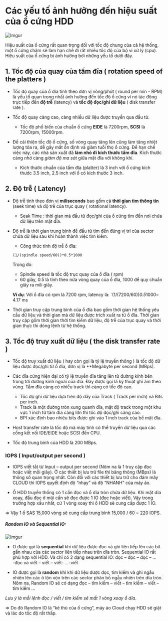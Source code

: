 # Các yếu tố ảnh hưởng đến hiệu suất của ổ cứng HDD

![Imgur](https://i.imgur.com/8p0LRfy.png)

Hiệu suất của ổ cứng rất quan trọng đối với tốc độ chung của cả hệ thống, một ổ cứng chậm 
sẽ làm hạn chế đi rất nhiều tốc độ của bộ vi xử lý (cpu). Hiệu suất của ổ cứng bị ảnh 
hưởng bởi những yếu tố dưới đây.

## 1. Tốc độ của quay của tấm đĩa ( rotation speed of the platters )

- Tốc độ quay của ổ đĩa tính theo đơn vị vòng/phút ( round per min - RPM) là yếu tố quan 
trọng nhất ảnh hưởng đến tốc độ ổ cứng vì nó tác động trực tiếp đến **độ trễ** (latency) 
và **tốc độ đọc/ghi dữ liệu** ( disk transfer rate ).

- Tốc độ quay càng cao, càng nhiều dữ liệu được truyền qua đầu từ.

	- Tốc độ phổ biến của chuẩn ổ cứng **EIDE** là 7200rpm, **SCSI** là 7200rpm, 15000rpm.

- Để cải thiện tốc độ ổ cứng, số vòng quay tăng lên cũng làm tăng nhiệt lượng tỏa ra, 
	dễ gây mất ổn định và giảm tuổi thọ ổ cứng. Để hạn chế việc này, các nhà sản xuất đã 
	**làm nhỏ đi kích thước tấm đĩa**. Kích thước càng *nhỏ* càng *giảm độ ma sát* giữa mặt đĩa 
	với không khí.
	
	- Kích thước chuẩn của tấm đĩa (platter) là 3 inch với ổ cứng kích thước 3.5 inch, 
	2.5 inch với ổ có kích thước 3 inch.
	
## 2. Độ trễ ( Latency)

- Độ trễ tính theo đơn vị **miliseconds** bao gồm cả **thời gian tìm thông tin** (seek time) 
và độ trễ của trục quay ( rotational latency). 

	- Seak Time : thời gian mà đầu từ đọc/ghi của ổ cứng tìm đến nơi chứa dữ liệu trên mặt đĩa. 

- Độ trễ là thời gian trung bình để đầu từ tìm đến đúng vị trí của sector chứa dữ liệu sau khi 
hoàn thành việc tìm kiếm. 

	- Công thức tính độ trễ ổ đĩa:
	
	`(1/(spindle speed/60))*0.5*1000`
	
	Trong đó: 
	- Spindle speed là tốc độ trục quay của ổ đĩa ( rpm)
	- 60 giây, 0.5 là tính theo nửa vòng quay của ổ đĩa, 1000 để quy chuẩn giây ra mili giây.
	
	**Ví dụ**: Với ổ đĩa có rpm là 7200 rpm, latency là: `(1/(7200/60))*0.5*1000= 4.17 ms
	
- Thời gian truy cập trung bình của ổ đĩa bao gồm thời gian hệ thống yêu cầu dữ liệu và thời gian 
mà dữ liệu được trích xuất ra từ ổ đĩa. Thời gian truy cập gồm thời gian thời tìm kiếm dữ liệu, độ 
trễ của trục quay và thời gian thực thi dòng lệnh từ hệ thống.

## 3. Tốc độ truy xuất dữ liệu ( the disk transfer rate )

- Tốc độ truy xuất dữ liệu ( hay còn gọi là tỷ lệ truyền thông ) là tốc độ dữ liệu được đọc/ghi từ 
ổ đĩa, đơn vị là **Megabyte per second (MBps). 

- Các đĩa cứng hiện đại có tỷ lệ truyền đĩa tăng lên từ đường kính bên trong tới đường kính ngoài của đĩa. 
Đây được gọi là kỹ thuật ghi âm theo vùng. Tấm đĩa càng có nhiều track thì càng có tốc độ cao.

	- Tốc độ ghi dữ liệu dựa trên độ dầy của Track ( Track per inch) và Bits per inch.
	- Track là một đường tròn xung quanh đĩa, mật độ track trong một khu vực 1 inch từ tâm đĩa càng lớn
		thì tốc độ đọc/ghi càng cao.
	- BPI xác định bao nhiêu bits được ghi vào 1 inch track của bề mặt đĩa.
	
- Host transfer rate là tốc độ mà máy tính có thể truyền dữ liệu qua các cổng kết nối 
IDE/EIDE hoặc SCSI đến CPU.

- Tốc độ trung bình của HDD là 200 MBps.

### IOPS ( Input/output per second )

- IOPS viết tắt từ Input – output per second (Nôm na là 1 truy cập đọc hoặc viết mỗi giây). 
Ở các thiết bị lưu trữ file thì băng thông (MBps) là thông số quan trọng nhất. 
Còn đối với các thiết bị lưu trữ cho đám mây CLOUD thì IOPS quyết định độ “nhạy” và độ “NHANH” của máy ảo.

- Ổ HDD truyền thống có 1 cần đọc và ổ dĩa tròn chứa dữ liệu. 
Khi mặt dĩa xoay, đầu đọc ở mũi cần sẽ đọc được 1 IO (đọc hoặc viết). 
Vậy trong trường hợp xấu nhất, cứ 1 vòng xoay thì ổ HDD sẽ cung cấp được 1 IO.

=> Vậy 1 ổ SAS 15,000 vòng sẽ cung cấp trung bình 15,000 / 60 ~ 220 IOPS.


##### Random IO và Sequential IO:

![Imgur](https://i.imgur.com/24f9HjO.png)

- O được gọi là **sequential** khi dữ liệu được đọc và ghi liên tiếp lên các bit gần nhau 
của các sector liên tiếp nhau trên dĩa tròn. Sequential IO rất phù hợp với HDD. 
Và chỉ có 2 dạng sequential IO: đọc – đọc – đọc – … -đọc và viết – viết – viết- …-viết

- IO được gọi là **random** khi khi dữ liệu được đọc, tìm kiếm và ghi ngẫu nhiên 
lên các ô lộn xộn trên các sector phân bố ngẫu nhiên trên dĩa tròn. 
Nôm na, Random IO sẽ có dạng đọc – tìm kiếm – viết – tìm kiếm – viết – tìm kiếm …

*Lưu ý là mỗi lệnh đọc / viết / tìm kiếm sẽ mất 1 vòng xoay ổ dĩa*.

=> Do đó Random IO là “kẻ thù của ổ cứng”, máy ảo Cloud chạy HDD sẽ giật và lác do tốc độ rất thấp.
